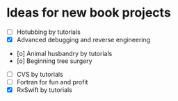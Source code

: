 # Ideas for new book projects

- [ ] Hotubbing by tutorials
- [x] Advanced debugging and reverse engineering
- [o] Animal husbandry by tutorials
- [o] Beginning tree surgery
- [ ] CVS by tutorials
- [ ] Fortran for fun and profit
- [x] RxSwift by tutorials
